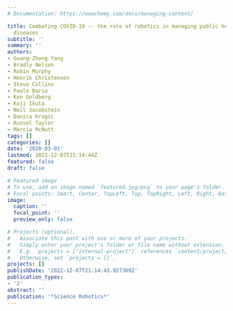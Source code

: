 ```yaml
---
# Documentation: https://wowchemy.com/docs/managing-content/

title: Combating COVID-19 -- the role of robotics in managing public health and infectious
  diseases
subtitle: ''
summary: ''
authors:
- Guang-Zhong Yang
- Bradly Nelson
- Robin Murphy
- Henrik Christensen
- Steve Collins
- Paolo Dario
- Ken Goldberg
- Koji Ikuta
- Neil Jacobstein
- Danica Kragic
- Russel Taylor
- Marcia McNutt
tags: []
categories: []
date: '2020-03-01'
lastmod: 2022-12-07T21:14:44Z
featured: false
draft: false

# Featured image
# To use, add an image named `featured.jpg/png` to your page's folder.
# Focal points: Smart, Center, TopLeft, Top, TopRight, Left, Right, BottomLeft, Bottom, BottomRight.
image:
  caption: ''
  focal_point: ''
  preview_only: false

# Projects (optional).
#   Associate this post with one or more of your projects.
#   Simply enter your project's folder or file name without extension.
#   E.g. `projects = ["internal-project"]` references `content/project/deep-learning/index.md`.
#   Otherwise, set `projects = []`.
projects: []
publishDate: '2022-12-07T21:14:43.927369Z'
publication_types:
- '2'
abstract: ''
publication: '*Science Robotics*'
---
```

